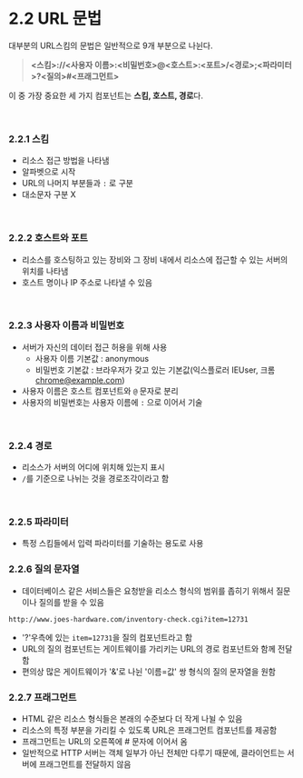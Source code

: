 # 2.2 URL 문법

대부분의 URL스킴의 문법은 일반적으로 9개 부분으로 나뉜다.
> **<스킴>://<사용자 이름>:<비밀번호>@<호스트>:<포트>/<경로>;<파라미터>?<질의>#<프래그먼트>**

이 중 가장 중요한 세 가지 컴포넌트는 **스킴, 호스트, 경로**다.

<br>

### 2.2.1 스킴
- 리소스 접근 방법을 나타냄
- 알파벳으로 시작
- URL의 나머지 부분들과 `:` 로 구분
- 대소문자 구분 X
  
<br>

### 2.2.2 호스트와 포트
- 리소스를 호스팅하고 있는 장비와 그 장비 내에서 리소스에 접근할 수 있는 서버의 위치를 나타냄
- 호스트 명이나 IP 주소로 나타낼 수 있음

<br>

### 2.2.3 사용자 이름과 비밀번호
- 서버가 자신의 데이터 접근 허용을 위해 사용
  - 사용자 이름 기본값 : anonymous
  - 비밀번호 기본값 : 브라우저가 갖고 있는 기본값(익스플로러 IEUser, 크롬 chrome@example.com)
- 사용자 이름은 호스트 컴포넌트와 `@` 문자로 분리
- 사용자의 비밀번호는 사용자 이름에 `:` 으로 이어서 기술

<br>

### 2.2.4 경로
- 리소스가 서버의 어디에 위치해 있는지 표시
- `/`를 기준으로 나뉘는 것을 경로조각이라고 함

<br>

### 2.2.5 파라미터
- 특정 스킴들에서 입력 파라미터를 기술하는 용도로 사용

### 2.2.6 질의 문자열
+ 데이터베이스 같은 서비스들은 요청받을 리소스 형식의 범위를 좁히기 위해서 질문이나 질의를 받을 수 있음

```
http://www.joes-hardware.com/inventory-check.cgi?item=12731  
```
+ '?'우측에 있는 `item=12731`을 질의 컴포넌트라고 함
+ URL의 질의 컴포넌트는 게이트웨이를 가리키는 URL의 경로 컴포넌트와 함께 전달함
+ 편의상 많은 게이트웨이가 '&'로 나뉜 '이름=값' 쌍 형식의 질의 문자열을 원함

### 2.2.7 프래그먼트
+ HTML 같은 리소스 형식들은 본래의 수준보다 더 작게 나뉠 수 있음
+ 리소스의 특정 부분을 가리킬 수 있도록 URL은 프래그먼트 컴포넌트를 제공함
+ 프래그먼트는 URL의 오른쪽에 # 문자에 이어서 옴
+ 일반적으로 HTTP 서버는 객체 일부가 아닌 전체만 다루기 때문에, 클라이언트는 서버에 프래그먼트를 전달하지 않음
 
<br>